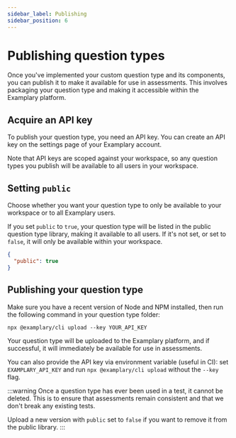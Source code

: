 ```yaml
---
sidebar_label: Publishing
sidebar_position: 6
---
```


# Publishing question types

Once you've implemented your custom question type and its components, you can publish it to make it available for use in assessments. This involves packaging your question type and making it accessible within the Examplary platform.

## Acquire an API key

To publish your question type, you need an API key. You can create an API key on the settings page of your Examplary account.

Note that API keys are scoped against your workspace, so any question types you publish will be available to all users in your workspace.

## Setting `public`

Choose whether you want your question type to only be available to your workspace or to all Examplary users.

If you set `public` to `true`, your question type will be listed in the public question type library, making it available to all users. If it's not set, or set to `false`, it will only be available within your workspace.

```json
{
  "public": true
}
```

## Publishing your question type

Make sure you have a recent version of Node and NPM installed, then run the following command in your question type folder:

```shell
npx @examplary/cli upload --key YOUR_API_KEY
```

Your question type will be uploaded to the Examplary platform, and if successful, it will immediately be available for use in assessments.

You can also provide the API key via environment variable (useful in CI): set `EXAMPLARY_API_KEY` and run `npx @examplary/cli upload` without the `--key` flag.

:::warning
Once a question type has ever been used in a test, it cannot be deleted. This is to ensure that assessments remain consistent and that we don't break any existing tests.

Upload a new version with `public` set to `false` if you want to remove it from the public library.
:::
